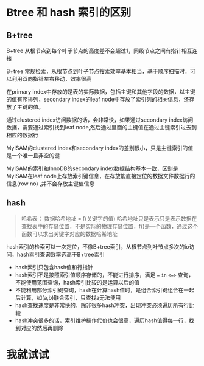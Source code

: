 # Btree 和 hash 索引的区别

## B+tree

B+tree 从根节点到每个叶子节点的高度差不会超过1，同级节点之间有指针相互连接

B+tree 常规检索，从根节点到叶子节点搜索效率基本相当，基于顺序扫描时，可以利用双向指针左右移动，效率很高

在primary index中存放的是表的实际数据，包括主键和其他字段的数据，以主键的值有序排列，secondary index的leaf node中存放了索引列的相关信息，还存放了主键的值。

通过clustered index访问数据的话，会非常快，如果通过secondary index访问数据，需要通过索引找到leaf node,然后通过里面的主键值在通过主键索引过去到相应的数据行

MyISAM的clustered index和secondary index的差别很小，只是主键索引的值是一个唯一且非空的键

MyISAM的索引和InnoDB的secondary index数据结构基本一致，区别是MyISAM在leaf node上存放索引键信息，在存放能直接定位的数据文件数据行的信息(row no) ,并不会存放主键值信息

## hash

> 哈希表： 数据哈希地址 = f(关键字的值)
> 哈希地址只是表示只是表示数据在查找表中的存储位置，不是实际的物理存储位置，f()是一个函数，通过这个函数可以求出关键字对应的数据哈希地址

hash索引的检索可以一次定位，不像B+tree索引，从根节点到叶节点多次的io访问，hash索引查询效率选高于B+tree索引

- hash索引只包含hash值和行指针
- hash索引不是按照索引值顺序存储的，不能进行排序，满足 `=` `in` `<=>` 查询，不能使用范围查询，hash索引比较的是运算以后的值
- 不能利用部分索引键查询，hash在计算hash值时，是组合索引键组合在一起后计算，如(a,b)联合索引，只查找a无法使用
- hash查找速度是非常快的，除非很多hash冲突，出现冲突必须遍历所有行比较
- hash冲突很多的话，索引维护操作代价也会很高，遍历hash值得每一行，找到对应的然后再删除

# 我就试试